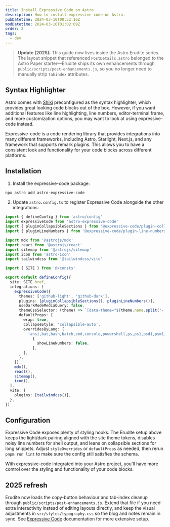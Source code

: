 ```yaml
---
title: Install Expressive Code on Astro
description: How to install expressive code on Astro.
pubDatetime: 2024-03-10T00:52:16Z
modDatetime: 2024-03-10T01:02:09Z
order: 2
tags:
  - dev
---
```


> **Update (2025):** This guide now lives inside the Astro Erudite series. The layout snippet that referenced `PostDetails.astro` belonged to the Astro Paper starter—Erudite ships its own enhancements through `public/scripts/post-enhancements.js`, so you no longer need to manually strip `tabindex` attributes.

## Syntax Highlighter

Astro comes with [Shiki](https://shiki.style) preconfigured as the syntax highlighter, which provides great looking code blocks out of the box. However, if you want additional features like line highlighting, line numbers, editor-terminal frame, and more customization options, you may want to look at using expressive-code instead.

Expressive-code is a code rendering library that provides integrations into many different frameworks, including Astro, Starlight, Next.js, and any framework that supports remark plugins. This allows you to have a consistent look and functionality for your code blocks across different platforms.

## Installation

1. Install the expressive-code package:

```bash
npx astro add astro-expressive-code
```

2. Update `astro.config.ts` to register Expressive Code alongside the other integrations:

```ts title="astro.config.ts"
import { defineConfig } from 'astro/config'
import expressiveCode from 'astro-expressive-code'
import { pluginCollapsibleSections } from '@expressive-code/plugin-collapsible-sections'
import { pluginLineNumbers } from '@expressive-code/plugin-line-numbers'

import mdx from '@astrojs/mdx'
import react from '@astrojs/react'
import sitemap from '@astrojs/sitemap'
import icon from 'astro-icon'
import tailwindcss from '@tailwindcss/vite'

import { SITE } from '@/consts'

export default defineConfig({
  site: SITE.href,
  integrations: [
    expressiveCode({
      themes: ['github-light', 'github-dark'],
      plugins: [pluginCollapsibleSections(), pluginLineNumbers()],
      useDarkModeMediaQuery: false,
      themeCssSelector: (theme) => `[data-theme="${theme.name.split('-')[1]}"]`,
      defaultProps: {
        wrap: true,
        collapseStyle: 'collapsible-auto',
        overridesByLang: {
          'ansi,bat,bash,batch,cmd,console,powershell,ps,ps1,psd1,psm1,sh,shell,shellscript,shellsession,text,zsh':
            {
              showLineNumbers: false,
            },
        },
      },
    }),
    mdx(),
    react(),
    sitemap(),
    icon(),
  ],
  vite: {
    plugins: [tailwindcss()],
  },
})
```

## Configuration

Expressive Code exposes plenty of styling hooks. The Erudite setup above keeps the light/dark pairing aligned with the site theme tokens, disables noisy line numbers for shell output, and leans on collapsible sections for long snippets. Adjust `styleOverrides` or `defaultProps` as needed, then rerun `pnpm run lint` to make sure the config still satisfies the schema.

With expressive-code integrated into your Astro project, you'll have more control over the styling and functionality of your code blocks.


## 2025 refresh

Erudite now loads the copy-button behaviour and tab-index cleanup through `public/scripts/post-enhancements.js`. Extend that file if you need extra interactivity instead of editing layouts directly, and keep the visual adjustments in `src/styles/typography.css` so the blog and notes remain in sync.
See [Expressive Code](https://expressive-code.com) documentation for more extensive setup.
